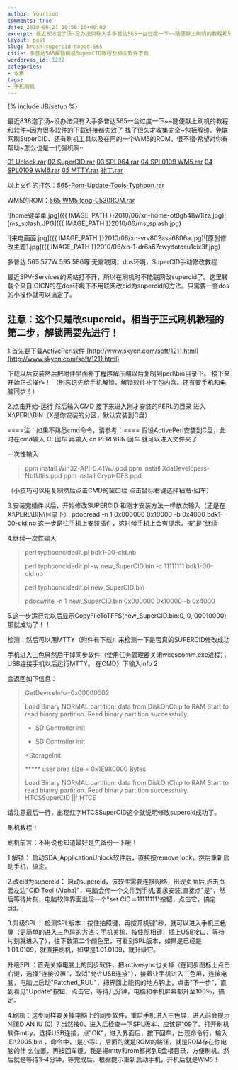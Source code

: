 ```yaml
---
author: Yourtion
comments: true
date: 2010-06-21 10:56:16+00:00
excerpt: 最近838泡了汤~没办法只有入手多普达565一台过度一下~~随便献上刷机的教程和软件~因为很多软件的下载链接都失效了·找了很久才收集完全~包括解锁、免联网刷SuperCID、还有刷机工具以及在用的一个WM5的ROM。很不错·希望对你有帮助~怎么也是一代强机啊··
layout: post
slug: brush-supercid-dopod-565
title: 多普达565解锁刷机SuperCID教程及相关软件下载
wordpress_id: 1222
categories:
- 收集
tags:
- 手机刷机
---
```

{% include JB/setup %}

最近838泡了汤~没办法只有入手多普达565一台过度一下~~随便献上刷机的教程和软件~因为很多软件的下载链接都失效了·找了很久才收集完全~包括解锁、免联网刷SuperCID、还有刷机工具以及在用的一个WM5的ROM。很不错·希望对你有帮助~怎么也是一代强机啊··

[01 Unlock.rar](http://www.dbank.com/download.action?t=40&k=MzQ3NDczMzc=&pcode=LCwxMjAzODksMTIwMzg5&rnd=4)
[02 SuperCID.rar](http://www.dbank.com/download.action?t=40&k=MzQ3NDczMzc=&pcode=LCwxMjAzODksMTIwMzg5&rnd=4)
[03 SPL064.rar](http://www.dbank.com/download.action?t=40&k=MzQ3NDczMzc=&pcode=LCwxMjAzODksMTIwMzg5&rnd=4)
[04 SPL0109 WM5.rar](http://www.dbank.com/download.action?t=40&k=MzQ3NDczMzc=&pcode=LCwxMjAzODksMTIwMzg5&rnd=4)
[04 SPL0109 WM6.rar](http://www.dbank.com/download.action?t=40&k=MzQ3NDczMzc=&pcode=LCwxMjAzODksMTIwMzg5&rnd=4)
[05 MTTY.rar](http://www.dbank.com/download.action?t=40&k=MzQ3NDczMzc=&pcode=LCwxMjAzODksMTIwMzg5&rnd=4)
[补丁.rar](http://www.dbank.com/download.action?t=40&k=MzQ3NDczMzc=&pcode=LCwxMjAzODksMTIwMzg5&rnd=4)

以上文件的打包：[565-Rom-Update-Tools-Typhoon.rar](http://www.dbank.com/download.action?t=40&k=MzQ3NDc3OTc=&pcode=LCwxMjAzODksMTIwMzg5&rnd=4)

WM5的ROM：[565 WM5 long-0530ROM.rar](http://www.dbank.com/download.action?t=40&k=MzQ3NDc4ODk=&pcode=LCwxMjAzODksMTIwMzg5&rnd=4)

![home键菜单.jpg]({{ IMAGE_PATH }}2010/06/xn-home-ot0gh48w1lza.jpg)![ms_splash.JPG]({{ IMAGE_PATH }}2010/06/ms_splash.jpg)

![来电画面.jpg]({{ IMAGE_PATH }}2010/06/xn-vrv802asa6806a.jpg)![原创修改主题1.jpg]({{ IMAGE_PATH }}2010/06/xn-1-dr6a67cwydotcsu1cix3f.jpg)

多普达 565 577W 595 586等 无需联网，dos环境，SuperCID手动修改教程

最近SPV-Services的网站打不开，所以在刷机时不能联网改supercid了。这里转载个来自IOICN的在dos环境下不用联网改cid为supercid的方法。只需要一些dos的小操作就可以搞定了。

注意：这个只是改supercid。相当于正式刷机教程的第二步，解锁需要先进行！
----------------------------------------------------------------------------------------------------------------------------------------------------

1.首先要下载ActivePerl软件 [http://www.skycn.com/soft/1211.html](http://www.skycn.com/soft/1211.html)

下载以后安装然后把附件里面补丁程序解压缩以后复制到perl\bin目录下。
接下来开始正式操作！
（别忘记先给手机解锁，解锁软件补丁包内含。还有要手机和电脑同步！）

2.点击开始-运行 然后输入CMD
接下来进入刚才安装的PERL的目录
进入X:\PERL\BIN（X是你安装的分区，默认安装到C盘）

====注：如果不熟悉cmd命令，请参考：====
假设ActivePerl安装到C盘，此时在cmd输入
C: 回车
再输入
cd PERL\BIN 回车
就可以进入文件夹了

一次性输入


<blockquote>ppm install Win32-API-0.41WJ.ppd
ppm install XdaDevelopers-NbfUtils.ppd
ppm install Crypt-DES.ppd</blockquote>


（小技巧可以用复制然后点击CMD的窗口栏 点击鼠标右键选择粘贴-回车）

3.安装完插件以后，开始修改SUPERCID
和刚才安装方法一样依次输入（还是在X:\PERL\BIN\目录下）
pdocread -n 1 0x000000 0x10000 -b 0x4000 bdk1-00-cid.nb
这一步是往手机上安装插件，这时候手机上会有提示，按"是"继续

4.继续一次性输入


<blockquote>perl typhooncidedit.pl bdk1-00-cid.nb

perl typhooncidedit.pl -w new_SuperCID.bin -c 11111111 bdk1-00-cid.nb

perl typhooncidedit.pl new_SuperCID.bin

pdocwrite -n 1 new_SuperCID.bin 0x000000 0x10000 -b 0x4000</blockquote>


5.这一步运行完以后显示CopyFileToTFFS(new_SuperCID.bin:0, 0, 00010000)
那就成功了！！

检测：然后可以用MTTY（附件有下载）来检测一下是否真的SUPERCID修改成功

手机进入三色屏然后干掉同步软件（使用任务管理器关闭wcescomm.exe进程），USB连接手机以后运行MTTY。
在CMD〉下输入info 2

会返回如下信息：


<blockquote>GetDeviceInfo=0x00000002

Load Binary NORMAL partition: data from DiskOnChip to RAM
Start to read bianry partition.
Read binary partition successfully.
+ SD Controller init

- SD Controller init

+StorageInit

***** user area size = 0x1E980000 Bytes

Load Binary NORMAL partition: data from DiskOnChip to RAM
Start to read bianry partition.
Read binary partition successfully.
HTCSSuperCID ||' HTCE</blockquote>


请注意最后一行，出现红字HTCSSuperCID这个就说明修改supercid成功了。

刷机教程！

刷机前言：不用说也知道最好是先备份一下哦！

1.解锁：
启动SDA_ApplicationUnlock软件后，直接按remove lock，然后重新启动手机，搞定。

2.改cid为supercid：
启动supercid，该软件需要连接网络，出现页面后,点击页面左边"CID Tool (Alpha)"，电脑会传一个文件到手机,要求安装,直接点"是"，然后等待片刻，电脑软件界面出现一个"set CID＝11111111"按钮，点击它，搞定cid。

3.升级SPL：
检测SPL版本：按住拍照键，再按开机键1秒，就可以进入手机三色屏（更简单的进入三色屏的方法：手机关机，按住照相键，插上USB接口，等待片刻就进入了），往下数第二个颜色里，可看到SPL版本，如果是已经是1.01.0109，就直接刷机，如果是1.01.0109，就升级它。

升级SPL：首先关掉电脑上的同步软件，把activesync也关掉（在同步图标上点击右键，选择"连接设置"，取消"允许USB连接"），接着让手机进入三色屏，连接电脑，电脑上启动"Patched_RUU"，把界面上能钩的地方钩上，点击"下一步"，直到看见"Update"按钮，点击它，等待几分钟，电脑和手机屏幕都升至100％，搞定。

4.刷机：这步同样要关掉电脑上的同步软件，重启手机进入三色屏，进入前会提示 NEED AN IU (0) ？当然按0，进入后检查一下SPL版本，应该是109了。打开刷机软件mtty，选择USB连接，点"OK"，进入界面后，按下回车，出现命令行，输入lE:\2005.bin ，命令中，l是小写L，后面的就是ROM的路径，就是ROM存在你电脑的什
么位置，再按回车键，我是把mtty和rom都拷到E盘根目录，方便刷机。然后就是等待3-4分钟，等完成后，根据提示重新启动手机，开机后就是WM5！
